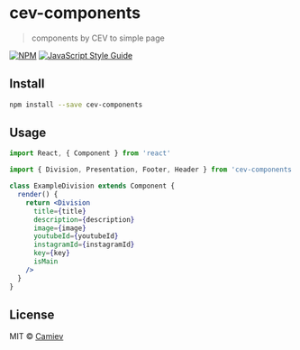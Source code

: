 # cev-components

> components by CEV to simple page

[![NPM](https://img.shields.io/npm/v/cev-components.svg)](https://www.npmjs.com/package/cev-components) [![JavaScript Style Guide](https://img.shields.io/badge/code_style-standard-brightgreen.svg)](https://standardjs.com)

## Install

```bash
npm install --save cev-components
```

## Usage

```jsx
import React, { Component } from 'react'

import { Division, Presentation, Footer, Header } from 'cev-components';

class ExampleDivision extends Component {
  render() {
    return <Division
      title={title}
      description={description}
      image={image}
      youtubeId={youtubeId}
      instagramId={instagramId}
      key={key}
      isMain
    />
  }
}
```

## License

MIT © [Camiev](https://github.com/Camiev)
